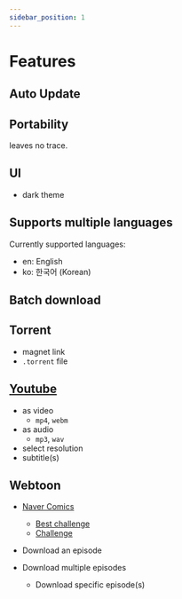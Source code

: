 ```yaml
---
sidebar_position: 1
---
```


# Features

## Auto Update

## Portability

leaves no trace.

## UI

- dark theme

## Supports multiple languages

Currently supported languages:

- en: English
- ko: 한국어 (Korean)

## Batch download

<!-- ```json title="example.json"
{
  "youtube.com": [
    {
      "url": "https://www.youtube.com/watch?v=dQw4w9WgXcQ",
      "fileType": "mp4"
    }
  ]
}
``` -->

## Torrent

- magnet link
- `.torrent` file

## [Youtube](https://youtube.com)

- as video
  - `mp4`, `webm`
- as audio
  - `mp3`, `wav`
- select resolution
- subtitle(s)

## Webtoon

- [Naver Comics](https://comic.naver.com)

  - [Best challenge](https://comic.naver.com/genre/bestChallenge)
  - [Challenge](https://comic.naver.com/genre/challenge)

- Download an episode
- Download multiple episodes
  - Download specific episode(s)
